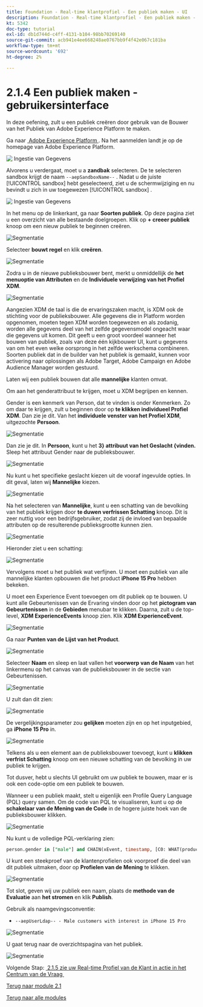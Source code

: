 ```yaml
---
title: Foundation - Real-time klantprofiel - Een publiek maken - UI
description: Foundation - Real-time klantprofiel - Een publiek maken - UI
kt: 5342
doc-type: tutorial
exl-id: db1d744d-c4ff-4131-b104-98bb70269140
source-git-commit: acb941e4ee668248ae0767bb9f4f42e067c181ba
workflow-type: tm+mt
source-wordcount: '692'
ht-degree: 2%

---
```


# 2.1.4 Een publiek maken - gebruikersinterface

In deze oefening, zult u een publiek creëren door gebruik van de Bouwer van het Publiek van Adobe Experience Platform te maken.

Ga naar [&#x200B; Adobe Experience Platform &#x200B;](https://experience.adobe.com/platform). Na het aanmelden landt je op de homepage van Adobe Experience Platform.

![&#x200B; Ingestie van Gegevens &#x200B;](./../../../modules/datacollection/module1.2/images/home.png)

Alvorens u verdergaat, moet u a **zandbak** selecteren. De te selecteren sandbox krijgt de naam ``--aepSandboxName--`` . Nadat u de juiste [!UICONTROL sandbox] hebt geselecteerd, ziet u de schermwijziging en nu bevindt u zich in uw toegewezen [!UICONTROL sandbox] .

![&#x200B; Ingestie van Gegevens &#x200B;](./../../../modules/datacollection/module1.2/images/sb1.png)

In het menu op de linkerkant, ga naar **Soorten publiek**. Op deze pagina ziet u een overzicht van alle bestaande doelgroepen. Klik op **+ creeer publiek** knoop om een nieuw publiek te beginnen creëren.

![Segmentatie](./images/menuseg.png)

Selecteer **bouwt regel** en klik **creëren**.

![Segmentatie](./images/menusegbr.png)

Zodra u in de nieuwe publieksbouwer bent, merkt u onmiddellijk de **het menuoptie van Attributen** en de **Individuele verwijzing van het Profiel XDM**.

![Segmentatie](./images/segmentationui.png)

Aangezien XDM de taal is die de ervaringszaken macht, is XDM ook de stichting voor de publieksbouwer. Alle gegevens die in Platform worden opgenomen, moeten tegen XDM worden toegewezen en als zodanig, worden alle gegevens deel van het zelfde gegevensmodel ongeacht waar die gegevens uit komen. Dit geeft u een groot voordeel wanneer het bouwen van publiek, zoals van deze één kijkbouwer UI, kunt u gegevens van om het even welke oorsprong in het zelfde werkschema combineren. Soorten publiek dat in de builder van het publiek is gemaakt, kunnen voor activering naar oplossingen als Adobe Target, Adobe Campaign en Adobe Audience Manager worden gestuurd.

Laten wij een publiek bouwen dat alle **mannelijke** klanten omvat.

Om aan het genderattribuut te krijgen, moet u XDM begrijpen en kennen.

Gender is een kenmerk van Person, dat te vinden is onder Kenmerken. Zo om daar te krijgen, zult u beginnen door op **te klikken individueel Profiel XDM**. Dan zie je dit. Van het **individuele venster van het Profiel XDM**, uitgezochte **Persoon**.

![Segmentatie](./images/person.png)

Dan zie je dit. In **Persoon**, kunt u het **3&rbrace; attribuut van het Geslacht &lbrace;vinden.** Sleep het attribuut Gender naar de publieksbouwer.

![Segmentatie](./images/gender.png)

Nu kunt u het specifieke geslacht kiezen uit de vooraf ingevulde opties. In dit geval, laten wij **Mannelijke** kiezen.

![Segmentatie](./images/genderselection.png)

Na het selecteren van **Mannelijke**, kunt u een schatting van de bevolking van het publiek krijgen door **te duwen verfrissen Schatting** knoop. Dit is zeer nuttig voor een bedrijfsgebruiker, zodat zij de invloed van bepaalde attributen op de resulterende publieksgrootte kunnen zien.

![Segmentatie](./images/segmentpreview.png)

Hieronder ziet u een schatting:

![Segmentatie](./images/segmentpreviewest.png)

Vervolgens moet u het publiek wat verfijnen. U moet een publiek van alle mannelijke klanten opbouwen die het product **iPhone 15 Pro** hebben bekeken.

U moet een Experience Event toevoegen om dit publiek op te bouwen. U kunt alle Gebeurtenissen van de Ervaring vinden door op het **pictogram van Gebeurtenissen** in de **Gebieden** menubar te klikken. Daarna, zult u de top-level, **XDM ExperienceEvents** knoop zien. Klik **XDM ExperienceEvent**.

![Segmentatie](./images/findee.png)

Ga naar **Punten van de Lijst van het Product**.

![Segmentatie](./images/plitems.png)

Selecteer **Naam** en sleep en laat vallen het **voorwerp van de Naam** van het linkermenu op het canvas van de publieksbouwer in de **&#x200B;**&#x200B;sectie van Gebeurtenissen.

![Segmentatie](./images/eeweb.png)

U zult dan dit zien:

![Segmentatie](./images/eewebpdtlname.png)

De vergelijkingsparameter zou **gelijken** moeten zijn en op het inputgebied, ga **iPhone 15 Pro** in.

![Segmentatie](./images/pv.png)

Telkens als u een element aan de publieksbouwer toevoegt, kunt u **klikken verfrist Schatting** knoop om een nieuwe schatting van de bevolking in uw publiek te krijgen.

Tot dusver, hebt u slechts UI gebruikt om uw publiek te bouwen, maar er is ook een code-optie om een publiek te bouwen.

Wanneer u een publiek maakt, stelt u eigenlijk een Profile Query Language (PQL) query samen. Om de code van PQL te visualiseren, kunt u op de **schakelaar van de Mening van de Code** in de hogere juiste hoek van de publieksbouwer klikken.

![Segmentatie](./images/codeview.png)

Nu kunt u de volledige PQL-verklaring zien:

```sql
person.gender in ["male"] and CHAIN(xEvent, timestamp, [C0: WHAT(productListItems.exists(name.equals("iPhone 15 Pro", false)))])
```

U kunt een steekproef van de klantenprofielen ook voorproef die deel van dit publiek uitmaken, door op **Profielen van de Mening** te klikken.

![Segmentatie](./images/previewprofilesdtl.png)

Tot slot, geven wij uw publiek een naam,
plaats de **methode van de Evaluatie** aan **het stromen** en klik **Publish**.

Gebruik als naamgevingsconventie:

- `--aepUserLdap-- - Male customers with interest in iPhone 15 Pro`

![Segmentatie](./images/segmentname.png)

U gaat terug naar de overzichtspagina van het publiek.

![Segmentatie](./images/savedsegment.png)

Volgende Stap: [&#x200B; 2.1.5 zie uw Real-time Profiel van de Klant in actie in het Centrum van de Vraag &#x200B;](./ex5.md)

[Terug naar module 2.1](./real-time-customer-profile.md)

[Terug naar alle modules](../../../overview.md)
